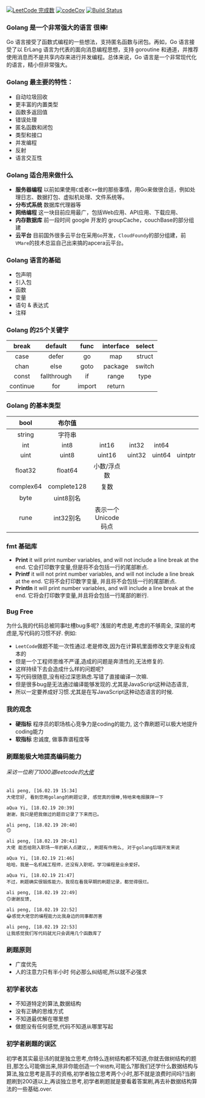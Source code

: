 [![LeetCode 完成数](https://img.shields.io/badge/pengliheng-6-blue.svg)](https://leetcode.com/pengliheng/)
[![codeCov](https://codecov.io/gh/pengliheng/leetcode/branch/master/graph/badge.svg)](https://codecov.io/gh/pengliheng/leetcode)
[![Build Status](https://www.travis-ci.org/pengliheng/leetcode.svg?branch=master)](https://www.travis-ci.org/pengliheng/leetcode)

### Golang 是一个非常强大的语言 很棒!
Go 语言接受了函数式编程的一些想法，支持匿名函数与闭包。再如，Go 语言接受了以 ErLang 语言为代表的面向消息编程思想，支持 goroutine 和通道，并推荐使用消息而不是共享内存来进行并发编程。总体来说，Go 语言是一个非常现代化的语言，精小但非常强大。

### Golang 最主要的特性：
- 自动垃圾回收
- 更丰富的内置类型
- 函数多返回值
- 错误处理
- 匿名函数和闭包
- 类型和接口
- 并发编程
- 反射
- 语言交互性

### Golang 适合用来做什么
- **服务器编程** 以前如果使用`C`或者`C++`做的那些事情，用Go来做很合适，例如处理日志、数据打包、虚拟机处理、文件系统等。
- **分布式系统** 数据库代理器等
- **网络编程** 这一块目前应用最广，包括Web应用、API应用、下载应用、
- **内存数据库** 前一段时间 google 开发的 groupCache，couchBase的部分组建
- **云平台** 目前国外很多云平台在采用`Go`开发，`CloudFoundy`的部分组建，前`VMare`的技术总监自己出来搞的apcera云平台。

### Golang 语言的基础
- 包声明
- 引入包
- 函数
- 变量
- 语句 & 表达式
- 注释

### Golang 的25个关键字
|  break   |   default   |  func  | interface | select |
| :------: | :---------: | :----: | :-------: | :----: |
|   case   |    defer    |   go   |    map    | struct |
|   chan   |    else     |  goto  |  package  | switch |
|  const   | fallthrough |   if   |   range   |  type  |
| continue |     for     | import |  return   |

### Golang 的基本类型
|   bool    |   布尔值    |                       |        |        |         |
| :-------: | :---------: | :-------------------: | :----: | :----: | :-----: |
|  string   |   字符串    |
|    int    |    int8     |         int16         | int32  | int64  |
|   uint    |    uint8    |        uint16         | uint32 | uint64 | uintptr |
|  float32  |   float64   |      小数/浮点数      |
| complex64 | complete128 |         复数          |
|   byte    |  uint8别名  |
|   rune    |  int32别名  | 表示一个 Unicode 码点 |

### fmt 基础库
- **Print** 
  it will print number variables, and will not include a line break at the end.
  它会打印数字变量,但是将不会包括一行的尾部断点.
- **Printf** 
  it will not print number variables, and will not include a line break at the end.
  它将不会打印数字变量, 并且将不会包括一行的尾部断点.
- **Println** 
  it will print number variables, and will include a line break at the end.
  它将会打印数字变量,并且将会包括一行尾部的断行.

### Bug Free
为什么我的代码总被同事吐槽bug多呢?
浅层的考虑是,考虑的不够周全,
深层的考虑是,写代码的习惯不好.
例如:
- `LeetCode`做题不能一次性通过.老是修改,因为在计算机里面修改文字是没有成本的
- 但是一个工程师思维不严谨,造成的问题是奔溃性的,无法修复的.
- 这样持续下去会造成什么样的问题呢?
- 写代码很随意,没有经过深思熟虑.写错了直接编译一次嘛.
- 但是很多bug是无法通过编译能够发现的.尤其是JavaScript这种动态语言,
- 所以一定要养成好习惯.尤其是在写JavaScript这种动态语言的时候.

### 我的观念
- **硬指标** 程序员的职场核心竞争力是coding的能力, 这个靠刷题可以极大地提升coding能力
- **软指标** 忠诚度, 做事靠谱程度等


### 刷题能极大地提高编码能力
###### 采访一位刷了1000道leetcode的[大佬](https://github.com/aQuaYi/LeetCode-in-Go)
```
ali peng, [16.02.19 15:34]
大佬您好, 看到您用golang的刷题记录, 感觉真的很棒,特地来电报膜拜一下

aQua Yi, [18.02.19 20:39]
谢谢，我只是把我做过的题目记录了下来而已。

ali peng, [18.02.19 20:40]
🙃

ali peng, [18.02.19 20:41]
大佬 能否给刚入职场一年的新人点建议,, 刷题有作用么, 对于golang后端开发来说

aQua Yi, [18.02.19 21:46]
哈哈，我是一名机械工程师，还没有入职呢。学习编程是业余爱好。

aQua Yi, [18.02.19 21:47]
不过，刷题确实很锻炼能力，我现在看我早期的刷题记录，都觉得很烂。

ali peng, [18.02.19 22:49]
🙃谢谢反馈,

ali peng, [18.02.19 22:52]
😂感觉大佬您的编程能力比我身边的同事都厉害

ali peng, [18.02.19 22:53]
让我感觉我们写代码就光只会调用几个函数库了
```

### 刷题原则
- 广度优先
- 人的注意力只有半小时 何必那么纠结呢,所以就不必强求


### 初学者状态
  - 不知道特定的算法,数据结构
  - 没有正确的思维方式
  - 不知道最优解在哪里想
  - 做题没有任何感觉,代码不知道从哪里写起


### 初学者刷题的误区
初学者其实最忌讳的就是独立思考,你特么连树结构都不知道,你就去做树结构的题目,那怎么可能做出来,除非你能创造一个`树结构`,可能么?那我们还学什么数据结构与算法,独立思考是高手的资格,初学者独立思考两个小时,那不就是浪费时间吗?当刷题刷到200道以上,再谈独立思考,初学者刷题就是要看着答案刷,再去补数据结构算法的一些基础.over.